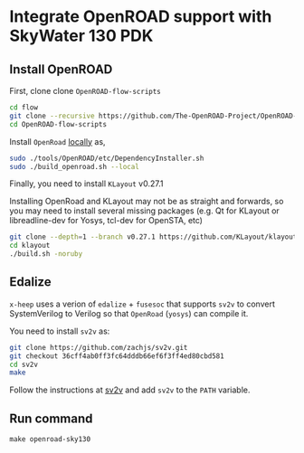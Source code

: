 # Integrate OpenROAD support with SkyWater 130 PDK

## Install OpenROAD

First, clone clone `OpenROAD-flow-scripts`

```bash
cd flow
git clone --recursive https://github.com/The-OpenROAD-Project/OpenROAD-flow-scripts
cd OpenROAD-flow-scripts
```

Install `OpenRoad` [locally](https://openroad.readthedocs.io/en/latest/user/BuildLocally.html) as,


```bash
sudo ./tools/OpenROAD/etc/DependencyInstaller.sh
sudo ./build_openroad.sh --local
```

Finally, you need to install `KLayout` v0.27.1


Installing OpenRoad and KLayout may not be as straight and forwards, so you may need to install several missing packages
(e.g. Qt for KLayout or libreadline-dev for Yosys, tcl-dev for OpenSTA, etc)

```bash
git clone --depth=1 --branch v0.27.1 https://github.com/KLayout/klayout.git
cd klayout
./build.sh -noruby
```

## Edalize

`x-heep` uses a verion of `edalize` + `fusesoc` that supports `sv2v` to convert SystemVerilog to Verilog so that
`OpenRoad` (`yosys`) can compile it.

You need to install `sv2v` as:

```bash
git clone https://github.com/zachjs/sv2v.git
git checkout 36cff4ab0ff3fc64dddb66ef6f3ff4ed80cbd581
cd sv2v
make
```

Follow the instructions at [sv2v](https://github.com/zachjs/sv2v#installation)
and add `sv2v` to the `PATH` variable.

## Run command

```
make openroad-sky130
```
